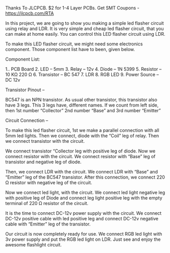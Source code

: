 Thanks To JLCPCB.
$2 for 1-4 Layer PCBs.
Get SMT Coupons - https://jlcpcb.com/RTA



In this project, we are going to show you making a simple led flasher circuit using relay and LDR. It is very simple and cheap led flasher circuit, that you can make at home easily. You can control this LED flasher circuit using LDR.


To make this LED flasher circuit, we might need some electronics component. Those component list have to been, given below.


Component List:

1.. PCB Board
2. LED – 5mm
3. Relay – 12v
4. Diode – 1N 5399
5. Resistor – 10 KΩ
              220 Ω
6. Transistor – BC 547
7. LDR
8. RGB LED
9.  Power Source – DC 12v



Transistor Pinout –

BC547 is an NPN transistor. As usual other transistor, this transistor also have 3 legs. This 3 legs have, different names. If we count from left side, then 1st number “Collector” 2nd number “Base” and 3rd number “Emitter”



Circuit Connection – 


To make this led flasher circuit, 1st we make a parallel connection with all 5mm led lights. Then we connect, diode with the “Coil” leg of relay. Then we connect transistor with the circuit.

We connect transistor “Collector leg with positive leg of diode. Now we connect resistor with the circuit. We connect resistor with “Base” leg of transistor and negative leg of diode.

Then, we connect LDR with the circuit. We connect LDR with “Base” and “Emitter” leg of the BC547 transistor. After this connection, we connect 220 Ω resistor with negative leg of the circuit.

Now we connect led light, with the circuit. We connect led light negative leg with  positive leg of Diode and connect leg light positive leg with the empty terminal of  220 Ω resistor of the circuit.

It is the time to connect DC-12v power supply with the circuit. We connect DC-12v positive cable with led positive leg and connect DC-12v negative cable with “Emitter” leg of the transistor.

Our circuit is now completely ready for use. We connect  RGB led light with 3v power supply and put the RGB led light on LDR.
Just see and enjoy the awesome flashlight circuit.
